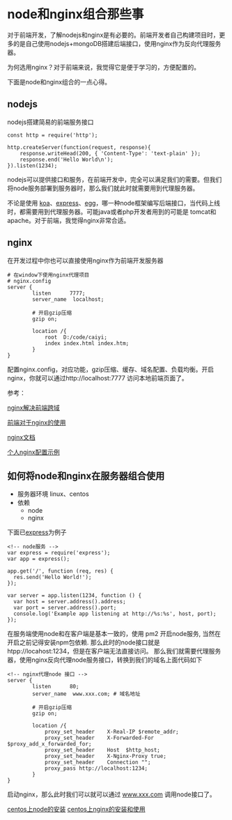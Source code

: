 # node和nginx组合那些事

对于前端开发，了解nodejs和nginx是有必要的。前端开发者自己构建项目时，更多的是自己使用nodejs+mongoDB搭建后端接口，使用nginx作为反向代理服务器。

为何选用nginx？对于前端来说，我觉得它是便于学习的，方便配置的。

下面是node和nginx组合的一点心得。

## nodejs

nodejs搭建简易的前端服务接口
```
const http = require('http');

http.createServer(function(request, response){
    response.writeHead(200, { 'Content-Type': 'text-plain' });
    response.end('Hello World\n');
}).listen(1234);
```

nodejs可以提供接口和服务，在前端开发中，完全可以满足我们的需要。但我们将node服务部署到服务器时，那么我们就此时就需要用到代理服务器。

不论是使用 [koa](https://koa.bootcss.com/)、[express](http://www.expressjs.com.cn/)、[egg](http://eggjs.org/zh-cn/index.html)，哪一种node框架编写后端接口，当代码上线时，都需要用到代理服务器。可能java或者php开发者用到的可能是 tomcat和apache。对于前端，我觉得nginx非常合适。

## nginx
在开发过程中你也可以直接使用nginx作为前端开发服务器
```
# 在window下使用nginx代理项目
# nginx.config
server {
        listen      7777;
        server_name  localhost;

        # 开启gzip压缩
        gzip on;

        location /{
            root  D:/code/caiyi;
            index index.html index.htm;
        }
}
```

配置nginx.config，对应功能，gzip压缩、缓存、域名配置、负载均衡。开启nginx，你就可以通过http://localhost:7777 访问本地前端页面了。

参考：

[nginx解决前端跨域](https://www.cnblogs.com/liliangel/p/7494853.html)

[前端对于nginx的使用](https://segmentfault.com/a/1190000013781162)

[nginx文档](http://nginx.org/en/docs/)

[个人nginx配置示例](https://github.com/HerryLo/Record/blob/master/server/%E4%BD%BF%E7%94%A8centos6%E6%90%AD%E5%BB%BA%E7%AE%80%E6%98%93web%E6%9C%8D%E5%8A%A1.md)

## 如何将node和nginx在服务器组合使用

- 服务器环境 linux、centos
- 依赖
    - node
    - nginx

下面已[express](http://www.expressjs.com.cn/)为例子

```
<!-- node服务 -->
var express = require('express');
var app = express();

app.get('/', function (req, res) {
  res.send('Hello World!');
});

var server = app.listen(1234, function () {
  var host = server.address().address;
  var port = server.address().port;
  console.log('Example app listening at http://%s:%s', host, port);
});
```

在服务端使用node和在客户端是基本一致的，使用 pm2 开启node服务, 当然在开启之前记得安装npm包依赖. 那么此时的node接口就是 htpp://locahost:1234，但是在客户端无法直接访问。
那么我们就需要代理服务器，使用nginx反向代理node服务接口，转换到我们的域名上面代码如下

```
<!-- nginx代理node 接口 -->
server {
        listen      80;
        server_name  www.xxx.com; # 域名地址

        # 开启gzip压缩
        gzip on;

        location /{
            proxy_set_header    X-Real-IP $remote_addr;
            proxy_set_header    X-Forwarded-For $proxy_add_x_forwarded_for;
            proxy_set_header    Host  $http_host;
            proxy_set_header    X-Nginx-Proxy true;
            proxy_set_header    Connection "";
            proxy_pass http://localhost:1234;
        }
}
```
启动nginx，那么此时我们可以就可以通过 www.xxx.com 调用node接口了。

[centos上node的安装](https://github.com/HerryLo/Record/blob/master/server/centos%E9%85%8D%E7%BD%AEnode%E6%9C%8D%E5%8A%A1.md)
[centos上nginx的安装和使用](https://github.com/HerryLo/Record/blob/master/server/%E4%BD%BF%E7%94%A8centos6%E6%90%AD%E5%BB%BA%E7%AE%80%E6%98%93web%E6%9C%8D%E5%8A%A1.md)




